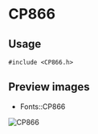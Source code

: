 CP866
==========

Usage
------

    #include <CP866.h>

Preview images
--------------
* Fonts::CP866 

![CP866](https://raw.githubusercontent.com/Cariad/CP866/master/Preview/CP866.png)

